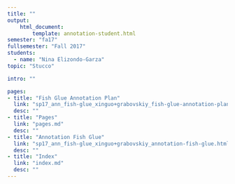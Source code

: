 ```yaml
---
title: ""
output:
    html_document:
        template: annotation-student.html
semester: "fa17"
fullsemester: "Fall 2017"
students:
  - name: "Nina Elizondo-Garza"
topic: "Stucco"

intro: ""

pages:
- title: "Fish Glue Annotation Plan"
  link: "sp17_ann_fish-glue_xinguo+grabovskiy_fish-glue-annotation-plan.html"
  desc: ""
- title: "Pages"
  link: "pages.md"
  desc: ""
- title: "Annotation Fish Glue"
  link: "sp17_ann_fish-glue_xinguo+grabovskiy_annotation-fish-glue.html"
  desc: ""
- title: "Index"
  link: "index.md"
  desc: ""
---
```

